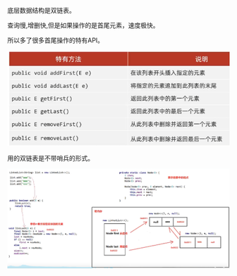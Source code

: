 
底层数据结构是双链表。

查询慢,增删快,但是如果操作的是首尾元素，速度极快。

所以多了很多首尾操作的特有API。


![Alt text](../../../images/image-22.png)

用的双链表是不带哨兵的形式。

![Alt text](../../../images/image-23.png)
